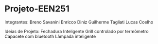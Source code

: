 # Projeto-EEN251

Integrantes:
  Breno Savanini
  Enricco Diniz
  Guilherme Tagliati
  Lucas Coelho
  
  Ideias de Projeto:
    Fechadura Inteligente
    Grill controlado por termômetro
    Capacete com bluetooth
    Lâmpada inteligente

